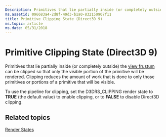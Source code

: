 ```yaml
---
Description: Primitives that lie partially inside (or completely outside) the view frustum can be clipped so that only the visible portion of the primitive will be rendered.
ms.assetid: 096683a4-2d8f-49d3-b1a0-832150907f11
title: Primitive Clipping State (Direct3D 9)
ms.topic: article
ms.date: 05/31/2018
---
```


# Primitive Clipping State (Direct3D 9)

Primitives that lie partially inside (or completely outside) the [view frustum](viewports-and-clipping.md) can be clipped so that only the visible portion of the primitive will be rendered. Clipping reduces the amount of work that is done to only those primitives or portions of a primitive that will be visible.

To use the pipeline for clipping, set the D3DRS\_CLIPPING render state to **TRUE** (the default value) to enable clipping, or to **FALSE** to disable Direct3D clipping.

## Related topics

<dl> <dt>

[Render States](render-states.md)
</dt> </dl>

 

 



